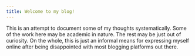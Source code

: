 ```yaml
---
title: Welcome to my blog!
---
```

This is an attempt to document some of my thoughts systematically. Some of the work here may be academic in nature. The rest may be just out of curiosity. On the whole, this is just an informal means for expressing myself online after being disappointed with most blogging platforms out there.

